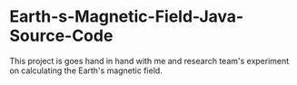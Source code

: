 # Earth-s-Magnetic-Field-Java-Source-Code
This project is goes hand in hand with me and research team's experiment on calculating the Earth's magnetic field.
